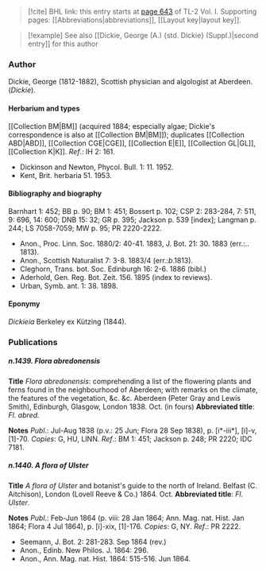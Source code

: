 > [!cite] BHL link: this entry starts at [page 643](https://www.biodiversitylibrary.org/item/103414#page/691/mode/1up) of TL-2 Vol. I.
> Supporting pages: [[Abbreviations|abbreviations]], [[Layout key|layout key]].

> [!example] See also [[Dickie, George (A.) {std. Dickie} (Suppl.)|second entry]] for this author

### Author

Dickie, George (1812-1882), Scottish physician and algologist at Aberdeen. (*Dickie*).

#### Herbarium and types

[[Collection BM|BM]] (acquired 1884; especially algae; Dickie's correspondence is also at [[Collection BM|BM]]); duplicates [[Collection ABD|ABD]], [[Collection CGE|CGE]], [[Collection E|E]], [[Collection GL|GL]], [[Collection K|K]].
*Ref*.: IH 2: 161.
- Dickinson and Newton, Phycol. Bull. 1: 11. 1952.
- Kent, Brit. herbaria 51. 1953.

#### Bibliography and biography

Barnhart 1: 452; BB p. 90; BM 1: 451; Bossert p. 102; CSP 2: 283-284, 7: 511, 9: 696, 14: 600; DNB 15: 32; GR p. 395; Jackson p. 539 \[index\]; Langman p. 244; LS 7058-7059; MW p. 95; PR 2220-2222.
- Anon., Proc. Linn. Soc. 1880/2: 40-41. 1883, J. Bot. 21: 30. 1883 (err.:.. 1813).
- Anon., Scottish Naturalist 7: 3-8. 1883/4 (err.:*b*.1813).
- Cleghorn, Trans. bot. Soc. Edinburgh 16: 2-6. 1886 (bibl.)
- Aderhold, Gen. Reg. Bot. Zeit. 156. 1895 (index to reviews).
- Urban, Symb. ant. 1: 38. 1898.

#### Eponymy

*Dickieia* Berkeley ex Kützing (1844).

### Publications

##### n.1439. Flora abredonensis

**Title**
*Flora abredonensis*: comprehending a list of the flowering plants and ferns found in the neighbourhood of Aberdeen; with remarks on the climate, the features of the vegetation, &c. &c. Aberdeen (Peter Gray and Lewis Smith), Edinburgh, Glasgow, London 1838. Oct. (in fours)
**Abbreviated title**: *Fl. abred.*

**Notes**
*Publ*.: Jul-Aug 1838 (p.v.: 25 Jun; Flora 28 Sep 1838), p. \[i\*-iii\*\], \[i\]-v, \[1\]-70. *Copies*: G, HU, LINN.
*Ref*.: BM 1: 451; Jackson p. 248; PR 2220; IDC 7181.

##### n.1440. A flora of Ulster

**Title**
*A flora of Ulster* and botanist's guide to the north of Ireland. Belfast (C. Aitchison), London (Lovell Reeve & Co.) 1864. Oct.
**Abbreviated title**: *Fl. Ulster*.

**Notes**
*Publ*.: Feb-Jun 1864 (p. viii: 28 Jan 1864; Ann. Mag. nat. Hist. Jan 1864; Flora 4 Jul 1864), p. \[i\]-xix, \[1\]-176. *Copies*: G, NY.
*Ref*.: PR 2222.
- Seemann, J. Bot. 2: 281-283. Sep 1864 (rev.)
- Anon., Edinb. New Philos. J. 1864: 296.
- Anon., Ann. Mag. nat. Hist. 1864: 515-516. Jun 1864.

